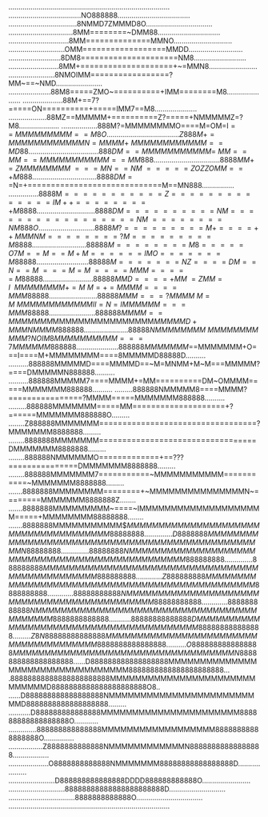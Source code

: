 ................................................................................
....................................NO888888....................................
..................................8NMMD7ZMMMD8O.................................
................................8MM========~DMM88...............................
..............................8MM==============MMNO.............................
............................OMM==================MMDD...........................
..........................8DM8=====================NM8..........................
.........................8MM+====================+~=MMN8........................
.......................8NMOIMM=================?MM~==~NMD.......................
.....................88M8=====ZMO~==========+IMM========M8......................
....................88M+==7?=====ON==========+=====IMM7==M8.....................
...................88MZ==MMMMM+==========Z?=====+NMMMMMZ=?M8....................
..................888M?=MMMMMMMMO====M=OM=I$==~MMMMMMMMM==M8O...................
.................Z888M+=MMMMMMMMMMMMN=MMMM+~MMMMMMMMMMMM==MD88..................
.................888DM==MMMMMMMMMMM=~MM==MM==MMMMMMMMMMM==MM888.................
................8888MM+=ZMMMMMMMM~===MN==NM~=====ZOZZOMM==+M888.................
...............8888DM==$N=+=============================M==MN888................
...............8888M$===========Z==============IM++========+M8888...............
..............8888DM==========NM=================NM~========NM888O..............
..............8888M?=========M+====++MMMNM========?M=========M8888..............
.............88888M========M8=====O7M==M==M+M======IMO=======M88888.............
.............88888M=======NZ====DM==N==M~===M=M~====MMM=====~M88888.............
............88888MMD====+MM~=ZMM=I~~MMMMMMMM+=M~M=+=MMMM====MMM88888............
............88888MMM===?MMMM~M=M~MMMMMMMMMMMMII=N=IMMMMMM===MMM88888............
...........888888MMMM==MMMMMMM$MMMMMMMMMMMMMMMM$MMMMMD+MMMNMMMM888888...........
...........88888NMMMMMMMM~MMMMMMMMMMM?NOIM8MMMMMMMMMM===7MMMMMM888888...........
..........888888MMMMMMM$==MMMMMMM+O===I====M+MMMMMMMM====8MMMMMD88888D..........
..........888888MMMMMD====MMMMD==~M=MNMM+M~M===MMMMM?====DMMMMMN888888..........
..........888888MMMMM7====MMMM+=MM==========DM~OMMMM=====MMMMMMM888888..........
.........888888NMMMMM8====MMMM?================?MMMM=====MMMMMMM888888..........
.........888888MMMMMMM=====MM====================+?======MMMMMMM888888O.........
........Z888888MMMMMMM==================================?MMMMMMM8888888.........
........8888888MMMMMMM==================================DMMMMMMM8888888.........
........888888NMMMMMMO=============+==???===============DMMMMMMM8888888.........
........888888MMMMMMM7===========~MMMMMMMMMMM===========~MMMMMMM8888888.........
.......8888888MMMMMMMM========+~MMMMMMMMMMMMMMMN~========MMMMMMM8888888Z........
.......8888888MMMMMMMMM~====~IMMMMMMMMMMMMMMMMMMMM=====+MMMMMMMM88888888........
.......8888888MMMMMMMMMMM$$MMMMMMMMMMMMMMMMMMMMMMMMMMMMMMMMMMMMM88888888........
......D8888888MMMMMMMMMMMMMMMMMMMMMMMMMMMMMMMMMMMMMMMMMMMMMMMMMN88888888........
......88888888NMMMMMMMMMMMMMMMMMMMMMMMMMMMMMMMMMMMMMMMMMMMMMMMM888888888........
......888888888MMMMMMMMMMMMMMMMMMMMMMMMMMMMMMMMMMMMMMMMMMMMMMMM888888888........
.....Z888888888MMMMMMMMMMMMMMMMMMMMMMMMMMMMMMMMMMMMMMMMMMMMMMM8888888888........
.....88888888888NMMMMMMMMMMMMMMMMMMMMMMMMMMMMMMMMMMMMMMMMMMMM88888888888........
.....888888888888NMMMMMMMMMMMMMMMMMMMMMMMMMMMMMMMMMMMMMMMMMM8888888888888.......
....88888888888888DMMMMMMMMMMMMMMMMMMMMMMMMMMMMMMMMMMMMMMMM888888888888888......
...Z8N88888888888888MMMMMMMMMMMMMMMMMMMMMMMMMMMMMMMMMMMMMM8888888888888888......
....O8888888888888888MMMMMMMMMMMMMMMMMMMMMMMMMMMMMMMMMMMN8888888888888888888....
..$D888888888888888888MMMMMMMMMMMMMMMMMMMMMMMMMMMMMMMMM8888888888888888888888...
.88888888888888888888888MMMMMMMMMMMMMMMMMMMMMMMMMMMMMD8888888888888888888888O8..
......D888888888888888888NMMMMMMMMMMMMMMMMMMMMMMMMMD8888888888888888888.........
...........D888888888888888MMMMMMMMMMMMMMMMMMMMMM888888888888888888O............
..............888888888888888MMMMMMMMMMMMMMMMMM88888888888888888O...............
.................Z8888888888888NMMMMMMMMMMMMN88888888888888888..................
....................O8888888888888NMMMMMMM88888888888888888D....................
.......................D888888888888888DDDD888888888888O........................
............................88888888888888888888888D............................
.................................8888888888888O.................................
................................................................................
